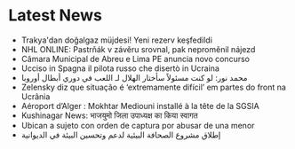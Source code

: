 # Latest News
-  Trakya'dan doğalgaz müjdesi! Yeni rezerv keşfedildi
-  NHL ONLINE: Pastrňák v závěru srovnal, pak neproměnil nájezd
-  Câmara Municipal de Abreu e Lima PE anuncia novo concurso
-  Ucciso in Spagna il pilota russo che disertò in Ucraina
-  محمد نور: لو كنت مسئولاً سأختار الهلال لـ اللعب في دوري أبطال أوروبا
-  Zelensky diz que situação é ‘extremamente difícil’ em partes do front na Ucrânia
-  Aéroport d’Alger : Mokhtar Mediouni installé à la tête de la SGSIA
-  Kushinagar News: भाजयुमो जिला उपाध्यक्ष का किया स्वागत
-  Ubican a sujeto con orden de captura por abusar de una menor
-  إطلاق مشروع الصحافة البيئية لدعم وتحسين البيئة في الديوانية
